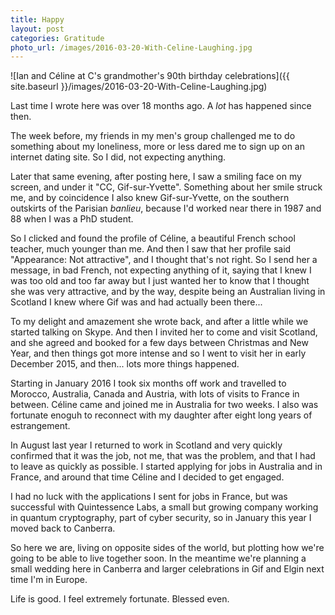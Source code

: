 ```yaml
---
title: Happy
layout: post
categories: Gratitude
photo_url: /images/2016-03-20-With-Celine-Laughing.jpg
---
```


![Ian and Céline at C's grandmother's 90th birthday celebrations]({{ site.baseurl }}/images/2016-03-20-With-Celine-Laughing.jpg)

Last time I wrote here was over 18 months ago. A *lot* has happened
since then.

The week before, my friends in my men's group challenged me to do
something about my loneliness, more or less dared me to sign up on an
internet dating site. So I did, not expecting anything.

Later that same evening, after posting here, I saw a smiling face on
my screen, and under it "CC, Gif-sur-Yvette". Something about her
smile struck me, and by coincidence I also knew Gif-sur-Yvette, on the
southern outskirts of the Parisian *banlieu*, because I'd worked near
there in 1987 and 88 when I was a PhD student.

So I clicked and found the profile of Céline, a beautiful French
school teacher, much younger than me.  And then I saw that her profile
said "Appearance: Not attractive", and I thought that's not right. So
I send her a message, in bad French, not expecting anything of it,
saying that I knew I was too old and too far away but I just wanted
her to know that I thought she was very attractive, and by the way,
despite being an Australian living in Scotland I knew where Gif was
and had actually been there...

To my delight and amazement she wrote back, and after a little while
we started talking on Skype. And then I invited her to come and visit
Scotland, and she agreed and booked for a few days between Christmas
and New Year, and then things got more intense and so I went to visit
her in early December 2015, and then... lots more things happened.

Starting in January 2016 I took six months off work and travelled to
Morocco, Australia, Canada and Austria, with lots of visits to France
in between. Céline came and joined me in Australia for two weeks. I
also was fortunate enoguh to reconnect with my daughter after eight
long years of estrangement.

In August last year I returned to work in Scotland and very quickly
confirmed that it was the job, not me, that was the problem, and that
I had to leave as quickly as possible. I started applying for jobs in
Australia and in France, and around that time Céline and I decided to
get engaged.

I had no luck with the applications I sent for jobs in France, but was
successful with Quintessence Labs, a small but growing company working
in quantum cryptography, part of cyber security, so in January this
year I moved back to Canberra.

So here we are, living on opposite sides of the world, but plotting
how we're going to be able to live together soon. In the meantime
we're planning a small wedding here in Canberra and larger
celebrations in Gif and Elgin next time I'm in Europe.

Life is good. I feel extremely fortunate. Blessed even.
